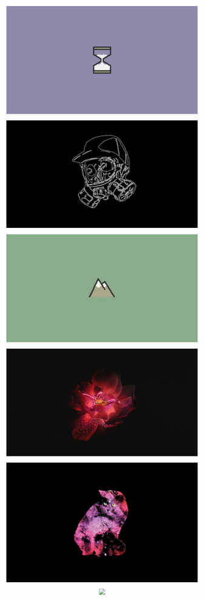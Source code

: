 
<p align='center'>
<img src='hourglass.png' alt='coast' width='600'/>
</p>

<p align='center'>
<img src='mask_skull.jpg' alt='hugeee rock' width='600'/>
</p>

<p align='center'>
<img src='mountain.png' alt='ocean rock' width='600'/>
</p>

<p align='center'>
<img src='red_flower.jpg' alt='rose' width='600'/>
</p>

<p align='center'>
<img src='spacecat.png' alt='rose' width='600'/>
</p>

<p align='center'>
<a href='https://github.com/mountain-theme/Mountain'><img src='https://img.shields.io/static/v1?label=Powered%20By&message=Mountain&color=9ec49f&style=for-the-badge&labelColor=0f0f0f'></a>
</p>

